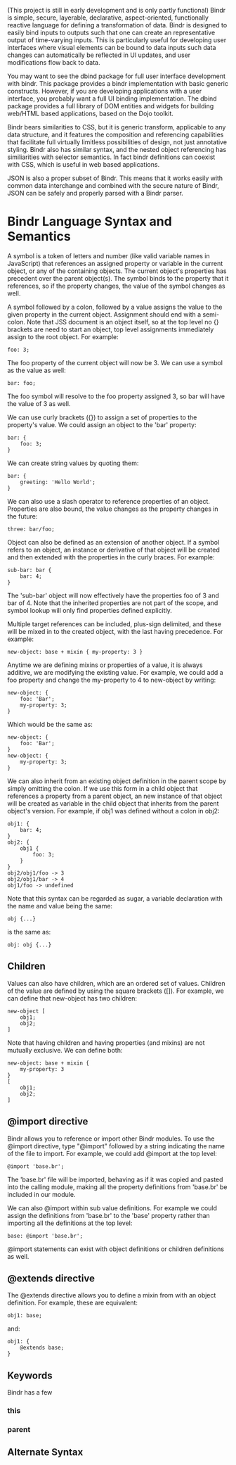 (This project is still in early development and is only partly functional)
Bindr is simple, secure, layerable, declarative, aspect-oriented, functionally reactive language for defining a transformation
of data. Bindr is designed to easily bind inputs to outputs such that one can create an
representative output of time-varying inputs. This is particularly useful for developing
user interfaces where visual elements can be bound to data inputs such data changes
can automatically be reflected in UI updates, and user modifications flow back to data.

You may want to see the dbind package for full user interface development with bindr.
This package provides a bindr implementation with basic generic constructs. However, 
if you are developing applications with a user interface, you probably want a full UI
binding implementation. The dbind package provides a full library of DOM entities and widgets for
building web/HTML based applications, based on the Dojo toolkit.

Bindr bears similarities to CSS, but it is generic transform, applicable to any data
structure, and it features the composition and referencing capabilities that facilitate
full virtually limitless possibilities of design, not just annotative styling. Bindr also has similar
syntax, and the nested object referencing has similiarities with selector semantics. In
fact bindr definitions can coexist with CSS, which is useful in web based applications.

JSON is also a proper subset of Bindr. This means that it works easily with common 
data interchange and combined with the secure nature of Bindr, JSON can be safely 
and properly parsed with a Bindr parser. 

# Bindr Language Syntax and Semantics

A symbol is a token of letters and number (like valid variable names in JavaScript) that 
references an assigned property or variable in the current object, or any of the 
containing objects. The current object's properties has precedent over the parent 
object(s). The symbol binds to the property that it references, so if the property 
changes, the value of the symbol changes as well.

A symbol followed by a colon, followed by a value assigns the value to the given property in the current object. Assignment should end with a semi-colon. Note that JSS document is an object itself, so at the top level no {} brackets are need to start an object, top level assignments immediately assign to the root object. For example:

	foo: 3;

The foo property of the current object will now be 3. We can use a symbol as the value as well:

	bar: foo;

The foo symbol will resolve to the foo property assigned 3, so bar will have the value of 3 as well.

We can use curly brackets ({}) to assign a set of properties to the property's value. We could assign an object to the 'bar' property:

	bar: {
		foo: 3;
	}

We can create string values by quoting them:

	bar: {
		greeting: 'Hello World';
	}

We can also use a slash operator to reference properties of an object. Properties are also bound, the value changes as the property changes in the future:

	three: bar/foo;

Object can also be defined as an extension of another object. If a symbol refers to an object, an instance or derivative of that object will be created and then extended with the properties in the curly braces. For example:

	sub-bar: bar {
		bar: 4;
	}

The 'sub-bar' object will now effectively have the properties foo of 3 and bar of 4. 
Note that the inherited properties are not part of the scope, and symbol lookup will 
only find properties defined explicitly.

Multiple target references can be included, plus-sign delimited, and these will be mixed 
in to the created object, with the last having precedence. For example:

	new-object: base + mixin { my-property: 3 }

Anytime we are defining mixins or properties of a value, it is always additive, we are 
modifying the existing value. For example, we 
could add a foo property and change the my-property to 4 to new-object by writing:

	new-object: { 
		foo: 'Bar';
		my-property: 3;
	}

Which would be the same as:

	new-object: { 
		foo: 'Bar';
	}
	new-object: {
		my-property: 3;
	}

We can also inherit from an existing object definition in the parent scope by simply 
omitting the colon. If we use this form in a child object that references a property from a parent object, 
an new instance of that object will be created as variable in the child object that 
inherits from the parent object's version. For example, if obj1 was defined without 
a colon in obj2:

	obj1: {
		bar: 4;
	}
	obj2: {
		obj1 {
			foo: 3;
		}
	}
	obj2/obj1/foo -> 3
	obj2/obj1/bar -> 4
	obj1/foo -> undefined

Note that this syntax can be regarded as sugar, a variable declaration with the name and value being the same:

	obj {...}

is the same as:

	obj: obj {...}

## Children

Values can also have children, which are an ordered set of values. Children of the value
are defined by using the square brackets ([]). For example, we can define that new-object has
two children: 

	new-object [
		obj1;
		obj2;
	]

Note that having children and having properties (and mixins) are not mutually exclusive.
We can define both:

	new-object: base + mixin { 
		my-property: 3 
	}
	[
		obj1;
		obj2;
	]

## @import directive

Bindr allows you to reference or import other Bindr modules. To use the @import directive,
type "@import" followed by a string indicating the name of the file to import. For example,
we could add @import at the top level:

	@import 'base.br';

The 'base.br' file will be imported, behaving as if it was copied and pasted into the calling module,
making all the property definitions from 'base.br' be included in our module.

We can also @import within sub value definitions. For example we could assign the definitions
from 'base.br' to the 'base' property rather than importing all the definitions at the top level:

	base: @import 'base.br';

@import statements can exist with object definitions or children definitions as well.

## @extends directive 

The @extends directive allows you to define a mixin from with an object definition. For
example, these are equivalent:

	obj1: base;

and:
	
	obj1: {
		@extends base;
	}

  
## Keywords

Bindr has a few 
### this

### parent

## Alternate Syntax

